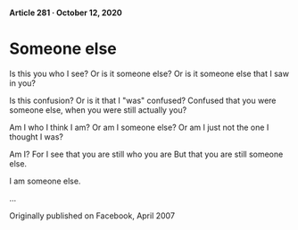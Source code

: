 #### Article 281 · October 12, 2020

# Someone else

Is this you who I see? Or is it someone else? Or is it someone else that I saw in you?

Is this confusion? Or is it that I "was" confused? Confused that you were someone else, when you were still actually you?

Am I who I think I am? Or am I someone else? Or am I just not the one I thought I was?

Am I? For I see that you are still who you are But that you are still someone else.

I am someone else.

...

Originally published on Facebook, April 2007